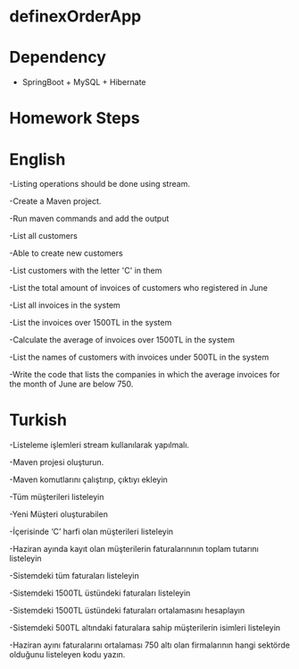 # definexOrderApp
# Dependency
  - SpringBoot + MySQL + Hibernate

# Homework Steps

# English
-Listing operations should be done using stream.

-Create a Maven project.

-Run maven commands and add the output

-List all customers

-Able to create new customers

-List customers with the letter 'C' in them

-List the total amount of invoices of customers who registered in June

-List all invoices in the system

-List the invoices over 1500TL in the system

-Calculate the average of invoices over 1500TL in the system

-List the names of customers with invoices under 500TL in the system

-Write the code that lists the companies in which the average invoices for the month of June are below 750.

# Turkish
-Listeleme işlemleri stream kullanılarak yapılmalı.

-Maven projesi oluşturun.

-Maven komutlarını çalıştırıp, çıktıyı ekleyin

-Tüm müşterileri listeleyin 

-Yeni Müşteri oluşturabilen

-İçerisinde ‘C’ harfi olan müşterileri listeleyin

-Haziran ayında kayıt olan müşterilerin faturalarınının toplam tutarını listeleyin

-Sistemdeki tüm faturaları listeleyin

-Sistemdeki 1500TL üstündeki faturaları listeleyin

-Sistemdeki 1500TL üstündeki faturaları ortalamasını hesaplayın

-Sistemdeki 500TL altındaki faturalara sahip müşterilerin isimleri listeleyin

-Haziran ayını faturalarını ortalaması 750 altı olan firmalarının hangi sektörde olduğunu listeleyen kodu yazın.

